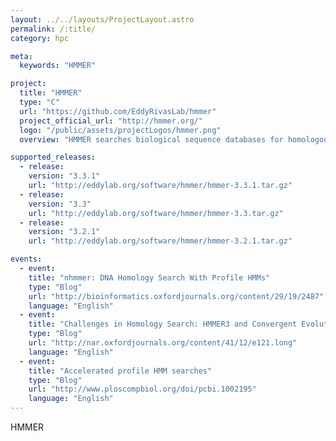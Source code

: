 ```yaml
---
layout: ../../layouts/ProjectLayout.astro
permalink: /:title/
category: hpc

meta:
  keywords: "HMMER"

project:
  title: "HMMER"
  type: "C"
  url: "https://github.com/EddyRivasLab/hmmer"
  project_official_url: "http://hmmer.org/"
  logo: "/public/assets/projectLogos/hmmer.png"
  overview: "HMMER searches biological sequence databases for homologous sequences, using either single sequences or multiple sequence alignments as queries. HMMER implements a technology called 'profile hidden Markov models' (profile HMMs). HMMER is used by many protein family domain databases and large-scale annotation pipelines, including Pfam and other members of the InterPro Consortium."

supported_releases:
  - release:
    version: "3.3.1"
    url: "http://eddylab.org/software/hmmer/hmmer-3.3.1.tar.gz"
  - release:
    version: "3.3"
    url: "http://eddylab.org/software/hmmer/hmmer-3.3.tar.gz"
  - release:
    version: "3.2.1"
    url: "http://eddylab.org/software/hmmer/hmmer-3.2.1.tar.gz"

events:
  - event:
    title: "nhmmer: DNA Homology Search With Profile HMMs"
    type: "Blog"
    url: "http://bioinformatics.oxfordjournals.org/content/29/19/2487"
    language: "English"
  - event:
    title: "Challenges in Homology Search: HMMER3 and Convergent Evolution of Coiled-Coil Regions"
    type: "Blog"
    url: "http://nar.oxfordjournals.org/content/41/12/e121.long"
    language: "English"
  - event:
    title: "Accelerated profile HMM searches"
    type: "Blog"
    url: "http://www.ploscompbiol.org/doi/pcbi.1002195"
    language: "English"
---
```


<p>HMMER</p>

